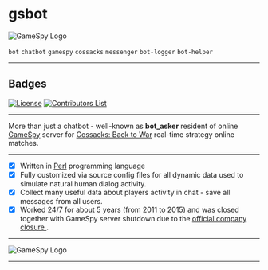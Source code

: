 # gsbot #

![GameSpy Logo](http://oystatic.ignimgs.com/src/core/img/widgets/gamespy/global/gamespy_masthead.gif)

`bot` `chatbot` `gamespy` `cossacks` `messenger` `bot-logger` `bot-helper`

--------

## Badges ##

[![License](https://img.shields.io/badge/license-Apache2.0-green.svg?style=flat)](https://github.com/tbaltrushaitis/gsbot/blob/master/LICENSE)
[![Contributors List](https://img.shields.io/github/contributors/tbaltrushaitis/mp3web.svg)](https://github.com/tbaltrushaitis/mp3web/graphs/contributors)

--------
More than just a chatbot - well-known as **bot_asker** resident of online [GameSpy](http://www.gamespy.com/) server for [Cossacks: Back to War](https://steamcommunity.com/app/4850) real-time strategy online matches.

--------
 - [x] Written in [Perl](https://www.perl.org/) programming language
 - [x] Fully customized via source config files for all dynamic data used to simulate natural human dialog activity.
 - [x] Collect many useful data about players activity in chat - save all messages from all users.
 - [x] Worked 24/7 for about 5 years (from 2011 to 2015) and was closed together with GameSpy server shutdown due to the [official company closure ](http://pc.gamespy.com/articles/122/1227460p1.html).

--------
![GameSpy Logo](https://scontent-waw1-1.xx.fbcdn.net/v/t1.0-1/c13.12.154.154/s50x50/1922030_683199851747273_1292406376_n.jpg?oh=1672b80f61c6f1f5a4d9e9d7e0bc6eb0&oe=5ACCF7CC)

--------
